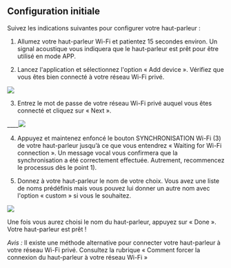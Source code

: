 ## Configuration initiale

Suivez les indications suivantes pour configurer votre haut-parleur :

1) Allumez votre haut-parleur Wi-Fi et patientez 15 secondes environ.  Un signal acoustique vous indiquera que le haut-parleur est prêt pour être utilisé en mode APP.

2) Lancez l'application et sélectionnez l'option « Add device ». Vérifiez que vous êtes bien connecté à votre réseau Wi-Fi privé. 

![](http://static.energysistem.com/images/manuals/42686/5722313914fb8.jpg)

3) Entrez le mot de passe de votre réseau Wi-Fi privé auquel vous êtes connecté et cliquez sur « Next ».

____![](http://static.energysistem.com/images/manuals/42686/5722313c2f25f.jpg)

4) Appuyez et maintenez enfoncé le bouton SYNCHRONISATION Wi-Fi (3) de votre haut-parleur jusqu’à ce que vous entendrez « Waiting for Wi-Fi connection ». Un message vocal vous confirmera que la synchronisation a été correctement effectuée. Autrement, recommencez le processus dès le point 1).  

5) Donnez à votre haut-parleur le nom de votre choix.  Vous avez une liste de noms prédéfinis mais vous pouvez lui donner un autre nom avec l'option « custom » si vous le souhaitez.  

![](http://static.energysistem.com/images/manuals/42686/572231407c6a0.jpg)

Une fois vous aurez choisi le nom du haut-parleur, appuyez sur « Done ». Votre haut-parleur est prêt !

*Avis :* Il existe une méthode alternative pour connecter votre haut-parleur à votre réseau Wi-Fi privé.  Consultez la rubrique « Comment forcer la connexion du haut-parleur à votre réseau Wi-Fi »
